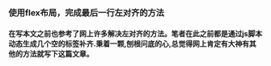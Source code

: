 <!--
 * @Author: Andy
 * @Date: 2019-08-17 23:29:59
 * @LastEditors: Andy
 * @LastEditTime: 2019-08-17 23:33:16
 -->
### 使用flex布局，完成最后一行左对齐的方法
#### 在写本文之前也参考了网上许多解决左对齐的方法。笔者在此之前都是通过js脚本动态生成几个空的标签补齐.秉着一颗,刨根问底的心,总觉得网上肯定有大神有其他的方法就写下这篇文章。